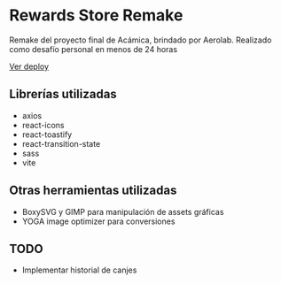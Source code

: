 # Rewards Store Remake

Remake del proyecto final de Acámica, brindado por Aerolab. Realizado como desafío personal en menos de 24 horas

[Ver deploy](https://rewards-store-remake.vercel.app/)

## Librerías utilizadas

-   axios
-   react-icons
-   react-toastify
-   react-transition-state
-   sass
-   vite

## Otras herramientas utilizadas

-   BoxySVG y GIMP para manipulación de assets gráficas
-   YOGA image optimizer para conversiones

## TODO

-   Implementar historial de canjes
